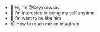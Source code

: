 - 👋 Hi, I’m @Ceyykowaas
- 👀 I’m interested in being my self anytime
- 💞️ I’m want to be like him
- 📫 How to reach me on intagtram

<!---
Ceyykowaas/Ceyykowaas is a ✨ special ✨ repository because its `README.md` (this file) appears on your GitHub profile.
You can click the Preview link to take a look at your changes.
--->
